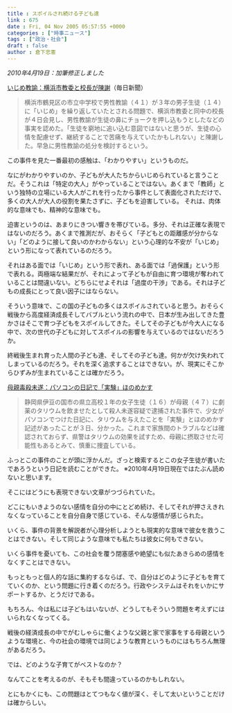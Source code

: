 ```yaml
---
title : スポイルされ続ける子ども達
link : 675
date : Fri, 04 Nov 2005 05:57:55 +0000
categories : ["時事ニュース"]
tags : ["政治・社会"]
draft : false
author : 倉下忠憲
---
```


<em>2010年4月19日：加筆修正しました</em>

<A HREF="http://www.mainichi-msn.co.jp/today/news/20051104k0000e040063000c.html" TARGET="_blank">いじめ教諭：横浜市教委と校長が陳謝</A>（毎日新聞）


<blockquote>
横浜市鶴見区の市立中学校で男性教諭（４１）が３年の男子生徒（１４）に「いじめ」を繰り返していたとされる問題で、横浜市教委と同中の校長が４日会見し、男性教諭が生徒の鼻にチョークを押し込もうとしたなどの事実を認めた。「生徒を窮地に追い込む意図ではないと思うが、生徒の心情を配慮せず、継続することで苦痛を与えていたかもしれない」と陳謝した。早急に男性教諭の処分を検討するという。</blockquote>


この事件を見た一番最初の感触は、「わかりやすい」というものだ。

なにがわかりやすいのか、子どもが大人たちからいじめられていると言うことだ。そうこれは「特定の大人」がやっていることではない。あくまで「教師」という独特の立場にいる大人がこれを行ったから事件として表面化されただけで、多くの大人が大人の役割を果たさずに、子どもを迫害している。
それは、肉体的な意味でも、精神的な意味でも。

迫害というのは、あまりにきつい響きを帯びている。多分、それは正確な表現ではないのだろう。あくまで推測だが、おそらく「子どもとの距離感が分からない」「どのように接して良いのかわからない」という心理的な不安が「いじめ」という形になって表れているのだろう。

それはある面では「いじめ」という形で表れ、ある面では「過保護」という形で表れる。両極端な結果だが、それによって子どもが自由に育つ環境が奪われていることは間違いない。どちらにせよそれは「過度の干渉」である。それは子どもの成長にとって良い因子にはならない。

そういう意味で、この国の子どもの多くはスポイルされていると思う。おそらく戦後から高度経済成長そしてバブルという流れの中で、日本が生み出してきた豊かさはそこで育つ子どもをスポイルしてきた。そしてその子どもが今大人になる中で、次の世代の子どもに対してスポイルの影響を与えているのではないだろうか。

終戦後生まれ育った人間の子ども達、そしてその子ども達。何かが欠け失われてしまっているのだろう。それを深く追求することはできない。が、現実にそこからひずみが生まれていることは確かだろう。

<A HREF="http://www.mainichi-msn.co.jp/shakai/jiken/news/20051104k0000m040111000c.html" TARGET="_blank">母親毒殺未遂：パソコンの日記で「実験」ほのめかす</A>



<blockquote>静岡県伊豆の国市の県立高校１年の女子生徒（１６）が母親（４７）に劇薬のタリウムを飲ませたとして殺人未遂容疑で逮捕された事件で、少女がパソコンでつけた日記に、タリウムを与えたことを「実験」とほのめかす記述があったことが３日、分かった。これまで家族間のトラブルなどは確認されておらず、県警はタリウムの効果を試すため、母親に摂取させた可能性もあるとみて、慎重に捜査している。</blockquote>


ふっとこの事件のことが頭に浮かんだ。ざっと検索するとこの女子生徒が書いたであろうという日記を読むことができた。
※2010年4月19日現在ではたぶん読めないと思います。

そこにはどうにも表現できない文章がつづられていた。

どこにもいきようのない感情を自分の中にとどめ続け、そしてそれが押さえきれなくなっていることを自分自身で感じている、そんな感情が感じられた。

いくら、事件の背景を解説者が心理分析しようとも現実的な意味で彼女を救うことはできない。そして同じような意味でも私たちは彼女に何もできない。

いくら事件を憂いても、この社会を覆う閉塞感や絶望にも似たあきらめの感情をなくすことはできない。

もっともっと個人的な話に集約するならば、で、自分はどのように子どもを育てていくのか、という問題に行き着くのだろう。行政やシステムはそれをいかにサポートするか、とうだけである。

もちろん、今は私には子どもはいないが、どうしてもそういう問題を考えずにはいられなくなってくる。

戦後の経済成長の中でがむしゃらに働くような父親と家で家事をする母親というような環境と、今の社会の環境では同じような教育というものにはもちろん無理があるだろう。

では、どのような子育てがベストなのか？

なんてことを考えるのが、そもそも間違っているのかもしれない。

とにもかくにも、この問題はとてつもなく値が深く、そして太いということだけは確からしい。
